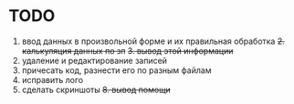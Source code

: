 # TODO

1. ввод данных в произвольной форме и их правильная обработка
~~2. калькуляция данных по зп~~
~~3. вывод этой информации~~
4. удаление и редактирование записей
5. причесать код, разнести его по разным файлам
6. исправить лого
7. сделать скриншоты
~~8. вывод помощи~~
